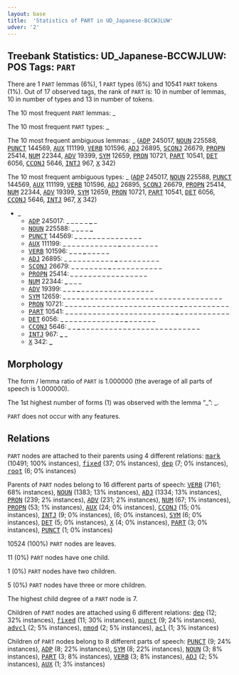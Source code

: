 ```yaml
---
layout: base
title:  'Statistics of PART in UD_Japanese-BCCWJLUW'
udver: '2'
---
```


## Treebank Statistics: UD_Japanese-BCCWJLUW: POS Tags: `PART`

There are 1 `PART` lemmas (6%), 1 `PART` types (6%) and 10541 `PART` tokens (1%).
Out of 17 observed tags, the rank of `PART` is: 10 in number of lemmas, 10 in number of types and 13 in number of tokens.

The 10 most frequent `PART` lemmas: _

The 10 most frequent `PART` types:  _

The 10 most frequent ambiguous lemmas: _ (<tt><a href="ja_bccwjluw-pos-ADP.html">ADP</a></tt> 245017, <tt><a href="ja_bccwjluw-pos-NOUN.html">NOUN</a></tt> 225588, <tt><a href="ja_bccwjluw-pos-PUNCT.html">PUNCT</a></tt> 144569, <tt><a href="ja_bccwjluw-pos-AUX.html">AUX</a></tt> 111199, <tt><a href="ja_bccwjluw-pos-VERB.html">VERB</a></tt> 101596, <tt><a href="ja_bccwjluw-pos-ADJ.html">ADJ</a></tt> 26895, <tt><a href="ja_bccwjluw-pos-SCONJ.html">SCONJ</a></tt> 26679, <tt><a href="ja_bccwjluw-pos-PROPN.html">PROPN</a></tt> 25414, <tt><a href="ja_bccwjluw-pos-NUM.html">NUM</a></tt> 22344, <tt><a href="ja_bccwjluw-pos-ADV.html">ADV</a></tt> 19399, <tt><a href="ja_bccwjluw-pos-SYM.html">SYM</a></tt> 12659, <tt><a href="ja_bccwjluw-pos-PRON.html">PRON</a></tt> 10721, <tt><a href="ja_bccwjluw-pos-PART.html">PART</a></tt> 10541, <tt><a href="ja_bccwjluw-pos-DET.html">DET</a></tt> 6056, <tt><a href="ja_bccwjluw-pos-CCONJ.html">CCONJ</a></tt> 5646, <tt><a href="ja_bccwjluw-pos-INTJ.html">INTJ</a></tt> 967, <tt><a href="ja_bccwjluw-pos-X.html">X</a></tt> 342)

The 10 most frequent ambiguous types:  _ (<tt><a href="ja_bccwjluw-pos-ADP.html">ADP</a></tt> 245017, <tt><a href="ja_bccwjluw-pos-NOUN.html">NOUN</a></tt> 225588, <tt><a href="ja_bccwjluw-pos-PUNCT.html">PUNCT</a></tt> 144569, <tt><a href="ja_bccwjluw-pos-AUX.html">AUX</a></tt> 111199, <tt><a href="ja_bccwjluw-pos-VERB.html">VERB</a></tt> 101596, <tt><a href="ja_bccwjluw-pos-ADJ.html">ADJ</a></tt> 26895, <tt><a href="ja_bccwjluw-pos-SCONJ.html">SCONJ</a></tt> 26679, <tt><a href="ja_bccwjluw-pos-PROPN.html">PROPN</a></tt> 25414, <tt><a href="ja_bccwjluw-pos-NUM.html">NUM</a></tt> 22344, <tt><a href="ja_bccwjluw-pos-ADV.html">ADV</a></tt> 19399, <tt><a href="ja_bccwjluw-pos-SYM.html">SYM</a></tt> 12659, <tt><a href="ja_bccwjluw-pos-PRON.html">PRON</a></tt> 10721, <tt><a href="ja_bccwjluw-pos-PART.html">PART</a></tt> 10541, <tt><a href="ja_bccwjluw-pos-DET.html">DET</a></tt> 6056, <tt><a href="ja_bccwjluw-pos-CCONJ.html">CCONJ</a></tt> 5646, <tt><a href="ja_bccwjluw-pos-INTJ.html">INTJ</a></tt> 967, <tt><a href="ja_bccwjluw-pos-X.html">X</a></tt> 342)


* _
  * <tt><a href="ja_bccwjluw-pos-ADP.html">ADP</a></tt> 245017: _ _ <b>_</b> _ _ <b>_</b> _ <b>_</b> _
  * <tt><a href="ja_bccwjluw-pos-NOUN.html">NOUN</a></tt> 225588: <b>_</b> <b>_</b> _ _ <b>_</b> _ <b>_</b> _ <b>_</b>
  * <tt><a href="ja_bccwjluw-pos-PUNCT.html">PUNCT</a></tt> 144569: _ _ _ _ <b>_</b> _ _ _ <b>_</b> _ <b>_</b> _ _ _ _ _ _ _ <b>_</b>
  * <tt><a href="ja_bccwjluw-pos-AUX.html">AUX</a></tt> 111199: _ _ _ _ _ _ _ _ _ _ _ _ <b>_</b> _ _ _ _ _ _ _ _
  * <tt><a href="ja_bccwjluw-pos-VERB.html">VERB</a></tt> 101596: _ _ _ <b>_</b> _ _ _ _ _
  * <tt><a href="ja_bccwjluw-pos-ADJ.html">ADJ</a></tt> 26895: _ _ _ _ _ _ _ _ _ _ _ <b>_</b> _ _ _ _ _ _ _ _ _
  * <tt><a href="ja_bccwjluw-pos-SCONJ.html">SCONJ</a></tt> 26679: _ _ _ _ _ _ _ _ <b>_</b> _ _ _ _ _ _ _ _ _ _ _
  * <tt><a href="ja_bccwjluw-pos-PROPN.html">PROPN</a></tt> 25414: <b>_</b> _ _ _ _ _ _ _ _ _ _ _ _ <b>_</b> _ _ _ _ _
  * <tt><a href="ja_bccwjluw-pos-NUM.html">NUM</a></tt> 22344: <b>_</b> _ _ _
  * <tt><a href="ja_bccwjluw-pos-ADV.html">ADV</a></tt> 19399: _ _ _ <b>_</b> _ _ _ _ _ _ _ _ _ _ _ _ _ _ _ _
  * <tt><a href="ja_bccwjluw-pos-SYM.html">SYM</a></tt> 12659: _ _ _ _ <b>_</b> _ _ _ _ _ _ _ _ _ _ _ _ _ _ _ _ _ _ _ _ _ _ _ _ _ _ _ _ _ _
  * <tt><a href="ja_bccwjluw-pos-PRON.html">PRON</a></tt> 10721: _ _ _ _ _ _ _ _ _ _ _ _ _ _ _ _ _ _ _ _ _ _ _ _ _ <b>_</b> _ _ _ _ _ _ _ _ _ _
  * <tt><a href="ja_bccwjluw-pos-PART.html">PART</a></tt> 10541: _ _ _ _ _ _ _ _ _ _ _ _ _ _ _ _ _ _ _ _ _ _ _ _ <b>_</b> _ _ _ _ _ _ _ _ _ _ _
  * <tt><a href="ja_bccwjluw-pos-DET.html">DET</a></tt> 6056: _ _ _ _ _ _ _ _ _ _ _ _ _ _ <b>_</b> _ _ _ _ _ _
  * <tt><a href="ja_bccwjluw-pos-CCONJ.html">CCONJ</a></tt> 5646: _ _ <b>_</b> _ _ _ _ _ _ _ _ _ _ _ _ _ _ _ _ _ _ _ _ _ _ _ _ _ _
  * <tt><a href="ja_bccwjluw-pos-INTJ.html">INTJ</a></tt> 967: <b>_</b> _
  * <tt><a href="ja_bccwjluw-pos-X.html">X</a></tt> 342: <b>_</b>

## Morphology

The form / lemma ratio of `PART` is 1.000000 (the average of all parts of speech is 1.000000).

The 1st highest number of forms (1) was observed with the lemma “_”: _.

`PART` does not occur with any features.


## Relations

`PART` nodes are attached to their parents using 4 different relations: <tt><a href="ja_bccwjluw-dep-mark.html">mark</a></tt> (10491; 100% instances), <tt><a href="ja_bccwjluw-dep-fixed.html">fixed</a></tt> (37; 0% instances), <tt><a href="ja_bccwjluw-dep-dep.html">dep</a></tt> (7; 0% instances), <tt><a href="ja_bccwjluw-dep-root.html">root</a></tt> (6; 0% instances)

Parents of `PART` nodes belong to 16 different parts of speech: <tt><a href="ja_bccwjluw-pos-VERB.html">VERB</a></tt> (7161; 68% instances), <tt><a href="ja_bccwjluw-pos-NOUN.html">NOUN</a></tt> (1383; 13% instances), <tt><a href="ja_bccwjluw-pos-ADJ.html">ADJ</a></tt> (1334; 13% instances), <tt><a href="ja_bccwjluw-pos-PRON.html">PRON</a></tt> (239; 2% instances), <tt><a href="ja_bccwjluw-pos-ADV.html">ADV</a></tt> (231; 2% instances), <tt><a href="ja_bccwjluw-pos-NUM.html">NUM</a></tt> (67; 1% instances), <tt><a href="ja_bccwjluw-pos-PROPN.html">PROPN</a></tt> (53; 1% instances), <tt><a href="ja_bccwjluw-pos-AUX.html">AUX</a></tt> (24; 0% instances), <tt><a href="ja_bccwjluw-pos-CCONJ.html">CCONJ</a></tt> (15; 0% instances), <tt><a href="ja_bccwjluw-pos-INTJ.html">INTJ</a></tt> (9; 0% instances),  (6; 0% instances), <tt><a href="ja_bccwjluw-pos-SYM.html">SYM</a></tt> (6; 0% instances), <tt><a href="ja_bccwjluw-pos-DET.html">DET</a></tt> (5; 0% instances), <tt><a href="ja_bccwjluw-pos-X.html">X</a></tt> (4; 0% instances), <tt><a href="ja_bccwjluw-pos-PART.html">PART</a></tt> (3; 0% instances), <tt><a href="ja_bccwjluw-pos-PUNCT.html">PUNCT</a></tt> (1; 0% instances)

10524 (100%) `PART` nodes are leaves.

11 (0%) `PART` nodes have one child.

1 (0%) `PART` nodes have two children.

5 (0%) `PART` nodes have three or more children.

The highest child degree of a `PART` node is 7.

Children of `PART` nodes are attached using 6 different relations: <tt><a href="ja_bccwjluw-dep-dep.html">dep</a></tt> (12; 32% instances), <tt><a href="ja_bccwjluw-dep-fixed.html">fixed</a></tt> (11; 30% instances), <tt><a href="ja_bccwjluw-dep-punct.html">punct</a></tt> (9; 24% instances), <tt><a href="ja_bccwjluw-dep-advcl.html">advcl</a></tt> (2; 5% instances), <tt><a href="ja_bccwjluw-dep-nmod.html">nmod</a></tt> (2; 5% instances), <tt><a href="ja_bccwjluw-dep-acl.html">acl</a></tt> (1; 3% instances)

Children of `PART` nodes belong to 8 different parts of speech: <tt><a href="ja_bccwjluw-pos-PUNCT.html">PUNCT</a></tt> (9; 24% instances), <tt><a href="ja_bccwjluw-pos-ADP.html">ADP</a></tt> (8; 22% instances), <tt><a href="ja_bccwjluw-pos-SYM.html">SYM</a></tt> (8; 22% instances), <tt><a href="ja_bccwjluw-pos-NOUN.html">NOUN</a></tt> (3; 8% instances), <tt><a href="ja_bccwjluw-pos-PART.html">PART</a></tt> (3; 8% instances), <tt><a href="ja_bccwjluw-pos-VERB.html">VERB</a></tt> (3; 8% instances), <tt><a href="ja_bccwjluw-pos-ADJ.html">ADJ</a></tt> (2; 5% instances), <tt><a href="ja_bccwjluw-pos-AUX.html">AUX</a></tt> (1; 3% instances)

